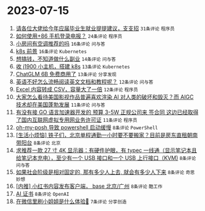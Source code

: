 # 2023-07-15

1. [请各位大佬给今年应届毕业生就业提提建议，支支招](https://www.v2ex.com/t/956931) `31条评论` `程序员`
1. [如何使用+86 手机登录电报？](https://www.v2ex.com/t/956963) `24条评论` `程序员`
1. [小房间有空调推荐的吗](https://www.v2ex.com/t/956944) `16条评论` `问与答`
1. [k8s 前景](https://www.v2ex.com/t/956934) `16条评论` `Kubernetes`
1. [想搞钱，不知道做什么副业](https://www.v2ex.com/t/956933) `14条评论` `问与答`
1. [收 j1900 小主机，搭建 k8s](https://www.v2ex.com/t/956938) `13条评论` `Kubernetes`
1. [ChatGLM 6B 免费商用了](https://www.v2ex.com/t/956925) `13条评论` `分享发现`
1. [英语不好怎么流畅阅读英文文档和教程呢？](https://www.v2ex.com/t/956960) `12条评论` `问与答`
1. [Excel 内容转成 CSV，容量大了一倍](https://www.v2ex.com/t/956953) `12条评论` `程序员`
1. [大家怎么看待美国影视作品普遍喜欢渲染 AI 对人类的破坏和毁灭？而 AIGC 技术却在美国蓬勃发展](https://www.v2ex.com/t/956973) `11条评论` `问与答`
1. [有没有接 GO 语言加速器开发的 预算 3-5W 正规公司来 签合同 这边已经取得了国内互联网虚拟专用网业务许可证](https://www.v2ex.com/t/956924) `11条评论` `程序员`
1. [oh-my-posh 导致 powershell 启动缓慢](https://www.v2ex.com/t/956975) `8条评论` `PowerShell`
1. [[生活小烦恼] 铁子们，北京单程通勤一小时要不要搬家？目前是房东直租朝南带阳台](https://www.v2ex.com/t/956955) `8条评论` `北京`
1. [求推荐一款 27 寸 4K 显示器：有硬件护眼，有 typec 一线通（显示笔记本且给笔记本充电），至少有一个 USB 接口和一个 USB 上行接口（KVM)](https://www.v2ex.com/t/956949) `8条评论` `问与答`
1. [如果社会阶级是相对固定的, 那有多少人上去, 就会有多少人下来](https://www.v2ex.com/t/956943) `8条评论` `奇思妙想`
1. [[内推] 小红书内容发布客户端， base 北京/广州](https://www.v2ex.com/t/956936) `8条评论` `酷工作`
1. [AI 证书](https://www.v2ex.com/t/956927) `8条评论` `OpenAI`
1. [在微信里刷小姐姐是什么体验🤣](https://www.v2ex.com/t/956941) `7条评论` `分享创造`
